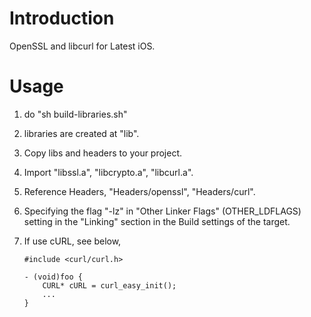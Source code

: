 Introduction
============

OpenSSL and libcurl for Latest iOS.

Usage
=====

 1. do "sh build-libraries.sh"
 2. libraries are created at "lib".
 3. Copy libs and headers to your project.
 4. Import "libssl.a", "libcrypto.a", "libcurl.a".
 5. Reference Headers, "Headers/openssl", "Headers/curl".
 6. Specifying the flag  "-lz" in "Other Linker Flags" (OTHER_LDFLAGS) setting in the "Linking" section in the Build settings of the target.
 7. If use cURL, see below,

        #include <curl/curl.h>

        - (void)foo {    
            CURL* cURL = curl_easy_init();  
            ...  
        }
